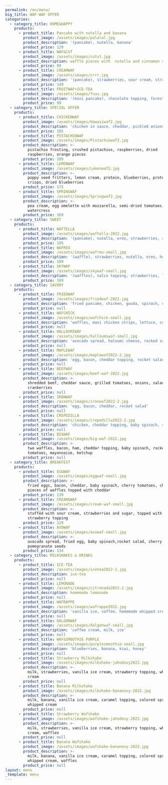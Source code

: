 ```yaml
---
permalink: /en/menu/
big_title: WAF-WAF OFFER
categories:
  - category_title: HOME&HAPPY
    products:
      - product_title: Pancake with nutella and banana
        product_image: /assets/images/palalal.jpg
        product_description: '(pancake), nutella, banana'
        product_price: 129
      - product_title: WAF&CUT
        product_image: /assets/images/cutut.jpg
        product_description: waffle pieces with  nutella and cinnamon sugar
        product_price: 89
      - product_title: CREAMWAF
        product_image: /assets/images/crrr.jpg
        product_description: '(pancake), strawberries, sour cream, strawberry topping'
        product_price: 149
      - product_title: FRUITWAF+ICE-TEA
        product_image: /assets/images/fuuu.jpg
        product_description: '(mini pancake), chocolate topping, forest fruit, banana + ice-tea'
        product_price: 99
  - category_title: SPECIAL OFFER
    products:
      - product_title: CHICKENWAF
        product_image: /assets/images/Hawaiiwaf2.jpg
        product_description: 'chicken in sauce, cheddar, pickled onions, watercress'
        product_price: 185
      - product_title: PISTACHIOWAF
        product_image: /assets/images/Pistachiowaf2.jpg
        product_description: >-
          pistachio frosting, crushed pistachios, raspberries, dried
          raspberries, orange pieces
        product_price: 189
      - product_title: LEMONWAF
        product_image: /assets/images/Lemonwaf2.jpg
        product_description: >-
          poppy seed fritters, lemon cream, protein, blueberries, protein
          crisps, dried blueberries
        product_price: 175
      - product_title: SPRINGWAF
        product_image: /assets/images/Springwaf2.jpg
        product_description: >-
          pea cream, egg omelette with mozzarella, semi-dried tomatoes,
          watercress
        product_price: 169
  - category_title: SWEET
    products:
      - product_title: WAFTELLA
        product_image: /assets/images/waftella-2022.jpg
        product_description: '(pancake), nutella, oreo, strawberries, raspberries, mascarpone'
        product_price: 195
      - product_title: WAFREO
        product_image: /assets/images/wafreo-small.jpg
        product_description: '(waffle), strawberries, nutella, oreo, homemade whipped cream'
        product_price: 189
      - product_title: SKYWAF
        product_image: /assets/images/skywaf-small.jpg
        product_description: '(waffles), salco topping, strawberries, lotus sprinkles and biscuit'
        product_price: 169
  - category_title: SAVORY
    products:
      - product_title: FRIEDWAF
        product_image: /assets/images/friedwaf-2022.jpg
        product_description: 'fried pancake, chicken, gouda, spinach, corn'
        product_price: null
      - product_title: WAFCHICK
        product_image: /assets/images/wafchick-small.jpg
        product_description: 'waffles, maxi chicken strips, lettuce, cucumber, mayonnaise'
        product_price: null
      - product_title: HALLOUMIWAF
        product_image: /assets/images/halloumiwaf-small.jpg
        product_description: 'avocado spread, haloumi cheese, rocked salad, tomato'
        product_price: null
      - product_title: MAPLEWAF
        product_image: /assets/images/maplewaf2022-2.jpg
        product_description: 'egg, bacon, cheddar topping, rocket salad, tomato, maple syrup'
        product_price: null
      - product_title: BEEFWAF
        product_image: /assets/images/beef-waf-2022.jpg
        product_description: >-
          shredded beef, cheddar sauce, grilled tomatoes, onions, salad,
          cranberries
        product_price: null
      - product_title: IRONWAF
        product_image: /assets/images/ironwaf2022-2.jpg
        product_description: 'egg, bacon, cheddar, rocket salad'
        product_price: null
      - product_title: CREPEDILLA
        product_image: /assets/images/crepedilla2022-2.jpg
        product_description: 'chicken, cheddar topping, baby spinach, sour cream'
        product_price: null
      - product_title: BIGWAF
        product_image: /assets/images/big-waf-2022.jpg
        product_description: >-
          two waffles, bacon, ham, cheddar topping, baby spinach, rocked salad,
          tomatoes, mayonnaise, ketchup
        product_price: null
  - category_title: BREAKFEST
    products:
      - product_title: EGGWAF
        product_image: /assets/images/eggwaf-small.jpg
        product_description: >-
          fried eggs, bacon, cheddar, baby spinach, cherry tomatoes, chives and
          pieces of waffles topped with cheddar
        product_price: 139
      - product_title: CREAM&WAF
        product_image: /assets/images/cream-waf-small.jpg
        product_description: >-
          stuffed with sour cream, strawberries and sugar, topped with
          strawberry topping
        product_price: 129
      - product_title: AVOWAF
        product_image: /assets/images/avowaf-small.jpg
        product_description: >-
          avocado spread, fried egg, baby spinach,rocket salad, cherry tomatoes,
          pomegranate seeds
        product_price: 134
  - category_title: MILKSHAKES & DRINKS
    products:
      - product_title: ICE-TEA
        product_image: /assets/images/icetea2022-2.jpg
        product_description: ice-tea
        product_price: null
      - product_title: LEMONADE
        product_image: /assets/images/citronada2022-2.jpg
        product_description: homemade lemonade
        product_price: null
      - product_title: WAFRAPPE
        product_image: /assets/images/wafrappe2022.jpg
        product_description: 'vanilla ice, coffee, homemade whipped cream, lotus'
        product_price: null
      - product_title: DALGONWAF
        product_image: /assets/images/dalgonwaf-small.jpg
        product_description: 'coffee cream, milk, ice'
        product_price: null
      - product_title: WAF&SMOOTHIE PURPLE
        product_image: /assets/images/purplesmoothie-small.jpg
        product_description: 'blueberries, banana, kiwi, honey'
        product_price: null
      - product_title: Strawberry Milkshake
        product_image: /assets/images/milkshake-jahodovy2022.jpg
        product_description: >-
          milk, strawberries, vanilla ice cream, strawberry topping, whipped
          cream
        product_price: null
      - product_title: Banana Milkshake
        product_image: /assets/images/milkshake-bananovy-2022.jpg
        product_description: >-
          milk, banana, vanilla ice cream, caramel topping, colored sprinkles,
          whipped cream
        product_price: null
      - product_title: Strawberry Wafshake
        product_image: /assets/images/wafshake-jahodovy-2022.jpg
        product_description: >-
          milk, strawberries, vanilla ice cream, strawberry topping, whipped
          cream, waffles
        product_price: null
      - product_title: Banana Wafshake
        product_image: /assets/images/wafshake-bananovy-2022.jpg
        product_description: >-
          milk, banana, vanilla ice cream, caramel topping, colored sprinkles,
          whipped cream, waffles
        product_price: null
layout: menu
_template: menu
---
```


